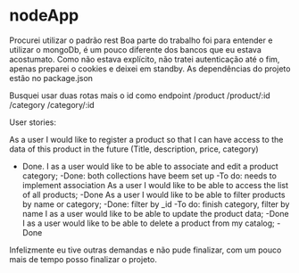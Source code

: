 # nodeApp
Procurei utilizar o padrão rest
Boa parte do trabalho foi para entender e utilizar o mongoDb, é um pouco diferente dos bancos que eu estava acostumato.
Como não estava explícito, não tratei autenticação até o fim, apenas preparei o cookies e deixei em standby.
As dependências do projeto estão no package.json

Busquei usar duas rotas mais o id como endpoint
  /product
  /product/:id
  /category
  /category/:id
  
  
User stories:

As a user I would like to register a product so that I can have access to the data of this product in the future (Title, description, price, category)
  - Done.
I as a user would like to be able to associate and edit a product category;
  -Done: both collections have beem set up
  -To do: needs to implement association
As a user I would like to be able to access the list of all products;
  -Done
As a user I would like to be able to filter products by name or category;
  -Done: filter by _id
  -To do: finish category, filter by name
I as a user would like to be able to update the product data;
  -Done
I as a user would like to be able to delete a product from my catalog;
  -Done
  
Infelizmente eu tive outras demandas e não pude finalizar, com um pouco mais de tempo posso finalizar o projeto.
  
  
 
